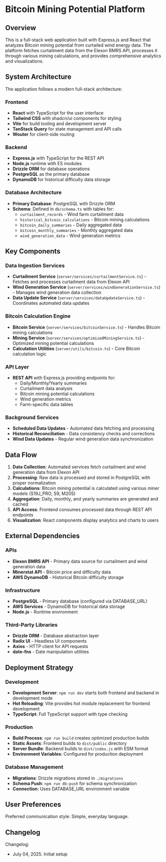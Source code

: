 # Bitcoin Mining Potential Platform

## Overview

This is a full-stack web application built with Express.js and React that analyzes Bitcoin mining potential from curtailed wind energy data. The platform fetches curtailment data from the Elexon BMRS API, processes it through various mining calculations, and provides comprehensive analytics and visualizations.

## System Architecture

The application follows a modern full-stack architecture:

### Frontend
- **React** with TypeScript for the user interface
- **Tailwind CSS** with shadcn/ui components for styling
- **Vite** for build tooling and development server
- **TanStack Query** for state management and API calls
- **Wouter** for client-side routing

### Backend
- **Express.js** with TypeScript for the REST API
- **Node.js** runtime with ES modules
- **Drizzle ORM** for database operations
- **PostgreSQL** as the primary database
- **DynamoDB** for historical difficulty data storage

### Database Architecture
- **Primary Database**: PostgreSQL with Drizzle ORM
- **Schema**: Defined in `db/schema.ts` with tables for:
  - `curtailment_records` - Wind farm curtailment data
  - `historical_bitcoin_calculations` - Bitcoin mining calculations
  - `bitcoin_daily_summaries` - Daily aggregated data
  - `bitcoin_monthly_summaries` - Monthly aggregated data
  - `wind_generation_data` - Wind generation metrics

## Key Components

### Data Ingestion Services
- **Curtailment Service** (`server/services/curtailmentService.ts`) - Fetches and processes curtailment data from Elexon API
- **Wind Generation Service** (`server/services/windGenerationService.ts`) - Manages wind generation data collection
- **Data Update Service** (`server/services/dataUpdateService.ts`) - Coordinates automated data updates

### Bitcoin Calculation Engine
- **Bitcoin Service** (`server/services/bitcoinService.ts`) - Handles Bitcoin mining calculations
- **Mining Service** (`server/services/optimizedMiningService.ts`) - Optimized mining potential calculations
- **Calculation Utilities** (`server/utils/bitcoin.ts`) - Core Bitcoin calculation logic

### API Layer
- **REST API** with Express.js providing endpoints for:
  - Daily/Monthly/Yearly summaries
  - Curtailment data analysis
  - Bitcoin mining potential calculations
  - Wind generation metrics
  - Farm-specific data tables

### Background Services
- **Scheduled Data Updates** - Automated data fetching and processing
- **Historical Reconciliation** - Data consistency checks and corrections
- **Wind Data Updates** - Regular wind generation data synchronization

## Data Flow

1. **Data Collection**: Automated services fetch curtailment and wind generation data from Elexon API
2. **Processing**: Raw data is processed and stored in PostgreSQL with proper normalization
3. **Calculations**: Bitcoin mining potential is calculated using various miner models (S19J_PRO, S9, M20S)
4. **Aggregation**: Daily, monthly, and yearly summaries are generated and cached
5. **API Access**: Frontend consumes processed data through REST API endpoints
6. **Visualization**: React components display analytics and charts to users

## External Dependencies

### APIs
- **Elexon BMRS API** - Primary data source for curtailment and wind generation data
- **Minerstat API** - Bitcoin price and difficulty data
- **AWS DynamoDB** - Historical Bitcoin difficulty storage

### Infrastructure
- **PostgreSQL** - Primary database (configured via DATABASE_URL)
- **AWS Services** - DynamoDB for historical data storage
- **Node.js** - Runtime environment

### Third-Party Libraries
- **Drizzle ORM** - Database abstraction layer
- **Radix UI** - Headless UI components
- **Axios** - HTTP client for API requests
- **date-fns** - Date manipulation utilities

## Deployment Strategy

### Development
- **Development Server**: `npm run dev` starts both frontend and backend in development mode
- **Hot Reloading**: Vite provides hot module replacement for frontend development
- **TypeScript**: Full TypeScript support with type checking

### Production
- **Build Process**: `npm run build` creates optimized production builds
- **Static Assets**: Frontend builds to `dist/public` directory
- **Server Bundle**: Backend builds to `dist/index.js` with ESM format
- **Environment Variables**: Configured for production deployment

### Database Management
- **Migrations**: Drizzle migrations stored in `./migrations`
- **Schema Push**: `npm run db:push` for schema synchronization
- **Connection**: Uses DATABASE_URL environment variable

## User Preferences

Preferred communication style: Simple, everyday language.

## Changelog

Changelog:
- July 04, 2025. Initial setup